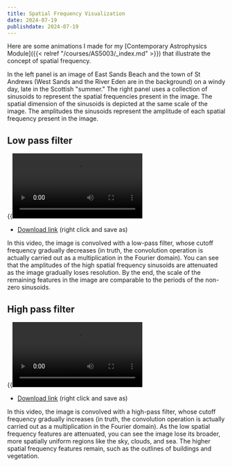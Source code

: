 ```yaml
---
title: Spatial Frequency Visualization
date: 2024-07-19
publishdate: 2024-07-19
---
```


Here are some animations I made for my [Contemporary Astrophysics Module]({{< relref "/courses/AS5003/_index.md" >}}) that illustrate the concept of spatial frequency.

In the left panel is an image of East Sands Beach and the town of St Andrews (West Sands and the River Eden are in the background) on a windy day, late in the Scottish "summer." The right panel uses a collection of sinusoids to represent the spatial frequencies present in the image. The spatial dimension of the sinusoids is depicted at the same scale of the image. The amplitudes the sinusoids represent the amplitude of each spatial frequency present in the image.

## Low pass filter

{{<video src="low-pass.mp4" >}}

* [Download link](low-pass.mp4) (right click and save as)

In this video, the image is convolved with a low-pass filter, whose cutoff frequency gradually decreases (in truth, the convolution operation is actually carried out as a multiplication in the Fourier domain). You can see that the amplitudes of the high spatial frequency sinusoids are attenuated as the image gradually loses resolution. By the end, the scale of the remaining features in the image are comparable to the periods of the non-zero sinusoids.


## High pass filter

{{<video src="high-pass.mp4" >}}

* [Download link](high-pass.mp4) (right click and save as)

In this video, the image is convolved with a high-pass filter, whose cutoff frequency gradually increases (in truth, the convolution operation is actually carried out as a multiplication in the Fourier domain). As the low spatial frequency features are attenuated, you can see the image lose its broader, more spatially uniform regions like the sky, clouds, and sea. The higher spatial frequency features remain, such as the outlines of buildings and vegetation.
